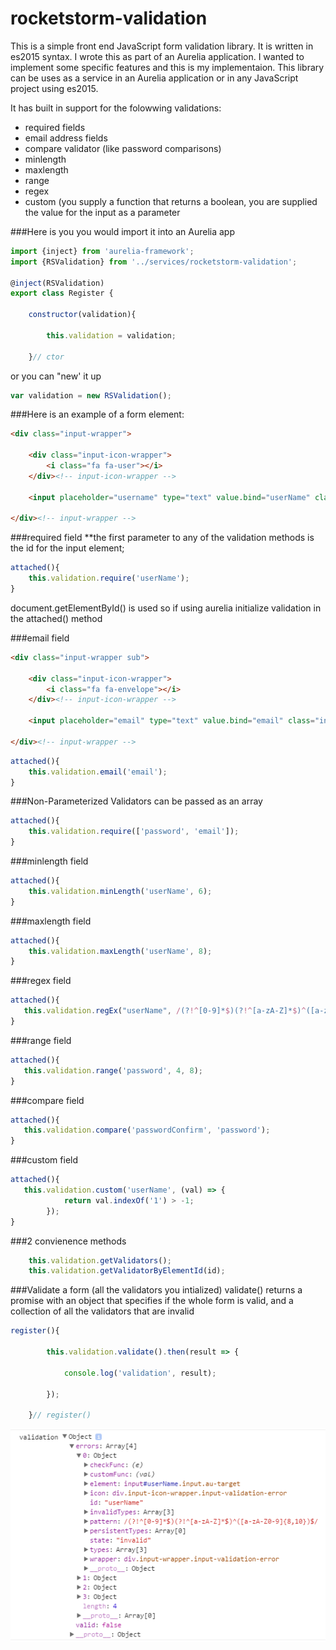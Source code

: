 # rocketstorm-validation

This is a simple front end JavaScript form validation library. It is written in es2015 syntax. I wrote this as part of an Aurelia
application. I wanted to implement some specific features and this is my implementaion. This library can be uses as a service in an
Aurelia application or in any JavaScript project using es2015.

It has built in support for the folowwing validations:
+ required fields
+ email address fields
+ compare validator (like password comparisons)
+ minlength
+ maxlength
+ range
+ regex
+ custom (you supply a function that returns a boolean, you are supplied the value for the input as a parameter

###Here is you you would import it into an Aurelia app
```javascript
import {inject} from 'aurelia-framework';
import {RSValidation} from '../services/rocketstorm-validation';

@inject(RSValidation)
export class Register {

    constructor(validation){
        
        this.validation = validation;   
        
    }// ctor
```
or you can "new' it up
```javascript
var validation = new RSValidation();
```

###Here is an example of a form element:

```html
<div class="input-wrapper">

    <div class="input-icon-wrapper">
        <i class="fa fa-user"></i>
    </div><!-- input-icon-wrapper -->

    <input placeholder="username" type="text" value.bind="userName" class="input" name="userName" id="userName" />

</div><!-- input-wrapper -->
```

###required field
**the first parameter to any of the validation methods is the id for the input element;

```javascript
attached(){
    this.validation.require('userName');            
}
```
document.getElementById() is used so if using aurelia initialize validation in the attached() method

###email field
```html
<div class="input-wrapper sub">

    <div class="input-icon-wrapper">
        <i class="fa fa-envelope"></i>
    </div><!-- input-icon-wrapper -->

    <input placeholder="email" type="text" value.bind="email" class="input" name="email" id="email" />

</div><!-- input-wrapper -->
```

```javascript
attached(){
    this.validation.email('email');
}
```

###Non-Parameterized Validators can be passed as an array
```javascript
attached(){
    this.validation.require(['password', 'email']);
}
```

###minlength field
```javascript
attached(){
    this.validation.minLength('userName', 6);
}
```

###maxlength field
```javascript
attached(){
    this.validation.maxLength('userName', 8);
}
```

###regex field
```javascript
attached(){
   this.validation.regEx("userName", /(?!^[0-9]*$)(?!^[a-zA-Z]*$)^([a-zA-Z0-9]{8,10})$/);
}
```

###range field
```javascript
attached(){
   this.validation.range('password', 4, 8);
}
```

###compare field
```javascript
attached(){
   this.validation.compare('passwordConfirm', 'password');
}
```

###custom field
```javascript
attached(){
   this.validation.custom('userName', (val) => {
            return val.indexOf('1') > -1;
        });
}
```

###2 convienence methods
```javascript
    this.validation.getValidators();
    this.validation.getValidatorByElementId(id);
```

###Validate a form (all the validators you intialized)
validate() returns a promise with an object that specifies if the whole form is valid, and a collection 
of all the validators that are invalid
```javascript
register(){

        this.validation.validate().then(result => {
        
            console.log('validation', result);
        
        });

    }// register()
```
![alt text](https://github.com/rocketstormstudios/rocketstorm-validation/blob/master/validation.PNG "validation object")
